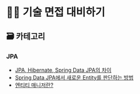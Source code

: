 # 🧑‍💻 기술 면접 대비하기
## 🗃️ 카테고리
### JPA
- [JPA, Hibernate, Spring Data JPA의 차이](JPA/JPA-Hibernate-Spring-Data-JPA.md)
- [Spring Data JPA에서 새로운 Entity를 판단하는 방법](JPA/JPA-How-know-entity-is-new.md)
- [엔티티 매니저란?](JPA/JPA-Entity-Manager.md)
